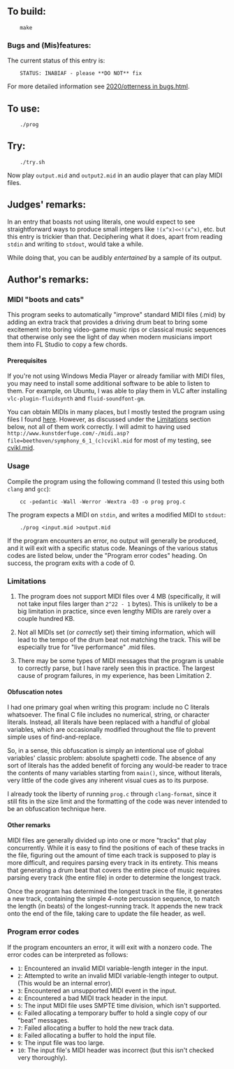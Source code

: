 ## To build:

``` <!---sh-->
    make
```


### Bugs and (Mis)features:

The current status of this entry is:

```
    STATUS: INABIAF - please **DO NOT** fix
```

For more detailed information see [2020/otterness in bugs.html](../../bugs.html#2020_otterness).


## To use:

``` <!---sh-->
    ./prog
```


## Try:

``` <!---sh-->
    ./try.sh
```

Now play `output.mid` and `output2.mid` in an audio player that can play MIDI
files.


## Judges' remarks:

In an entry that boasts not using literals, one would expect to see
straightforward ways to produce small integers like `!(x^x)<<!(x^x)`, etc. but
this entry is trickier than that. Deciphering what it does, apart from reading
`stdin` and writing to `stdout`, would take a while.

While doing that, you can be audibly *entertained* by a sample of its output.


## Author's remarks:

### MIDI "boots and cats"

This program seeks to automatically "improve" standard MIDI files (.mid) by
adding an extra track that provides a driving drum beat to bring some
excitement into boring video-game music rips or classical music sequences that
otherwise only see the light of day when modern musicians import them into FL
Studio to copy a few chords.


#### Prerequisites

If you're not using Windows Media Player or already familiar with MIDI files,
you may need to install some additional software to be able to listen to them.
For example, on Ubuntu, I was able to play them in VLC after installing
`vlc-plugin-fluidsynth` and `fluid-soundfont-gm`.

You can obtain MIDIs in many places, but I mostly tested the program using files
I found [here](http://www.kunstderfuge.com/beethoven/variae.htm#Symphonies).
However, as discussed under the [Limitations](#limitations) section below, not
all of them work correctly.  I will admit to having used
`http://www.kunstderfuge.com/-/midi.asp?file=beethoven/symphony_6_1_(c)cvikl.mid`
for most of my testing, see [cvikl.mid](%%REPO_URL%%/2020/otterness/cvikl.mid).


### Usage

Compile the program using the following command (I tested this using both
`clang` and `gcc`):

``` <!---sh-->
    cc -pedantic -Wall -Werror -Wextra -O3 -o prog prog.c
```

The program expects a MIDI on `stdin`, and writes a modified MIDI to `stdout`:

```
    ./prog <input.mid >output.mid
```

If the program encounters an error, no output will generally be produced, and
it will exit with a specific status code. Meanings of the various status codes
are listed below, under the "Program error codes" heading. On success, the
program exits with a code of 0.


### Limitations

1. The program does not support MIDI files over 4 MB (specifically, it will
not take input files larger than `2^22 - 1` bytes).  This is unlikely to be a
big limitation in practice, since even lengthy MIDIs are rarely over a
couple hundred KB.

2. Not all MIDIs set (or *correctly* set) their timing information, which will
lead to the tempo of the drum beat not matching the track.  This will be
especially true for "live performance" .mid files.

3. There may be some types of MIDI messages that the program is unable to
correctly parse, but I have rarely seen this in practice.  The largest
cause of program failures, in my experience, has been Limitation 2.


#### Obfuscation notes

I had one primary goal when writing this program: include no C literals
whatsoever.  The final C file includes no numerical, string, or character
literals.  Instead, all literals have been replaced with a handful of global
variables, which are occasionally modified throughout the file to prevent
simple uses of find-and-replace.

So, in a sense, this obfuscation is simply an intentional use of global
variables' classic problem: absolute spaghetti code.  The absence of any sort
of literals has the added benefit of forcing any would-be reader to trace the
contents of many variables starting from `main()`, since, without literals, very
little of the code gives any inherent visual cues as to its purpose.

I already took the liberty of running `prog.c` through `clang-format`, since it
still fits in the size limit and the formatting of the code was never intended
to be an obfuscation technique here.


#### Other remarks

MIDI files are generally divided up into one or more "tracks" that play
concurrently.  While it is easy to find the positions of each of these tracks
in the file, figuring out the amount of time each track is supposed to play is
more difficult, and requires parsing every track in its entirety.  This means
that generating a drum beat that covers the entire piece of music requires
parsing every track (the entire file) in order to determine the longest track.

Once the program has determined the longest track in the file, it generates a
new track, containing the simple 4-note percussion sequence, to match the
length (in beats) of the longest-running track. It appends the new track onto
the end of the file, taking care to update the file header, as well.


### Program error codes

If the program encounters an error, it will exit with a nonzero code. The error
codes can be interpreted as follows:

- `1`: Encountered an invalid MIDI variable-length integer in the input.
- `2`: Attempted to write an invalid MIDI variable-length integer to output.
(This would be an internal error).
- `3`: Encountered an unsupported MIDI event in the input.
- `4`: Encountered a bad MIDI track header in the input.
- `5`: The input MIDI file uses SMPTE time division, which isn't supported.
- `6`: Failed allocating a temporary buffer to hold a single copy of our "beat"
messages.
- `7`: Failed allocating a buffer to hold the new track data.
- `8`: Failed allocating a buffer to hold the input file.
- `9`: The input file was too large.
- `10`: The input file's MIDI header was incorrect (but this isn't checked
very thoroughly).

<!--

    Copyright © 1984-2024 by Landon Curt Noll. All Rights Reserved.

    You are free to share and adapt this file under the terms of this license:

	Creative Commons Attribution-ShareAlike 4.0 International (CC BY-SA 4.0)

    For more information, see:

	https://creativecommons.org/licenses/by-sa/4.0/

-->

